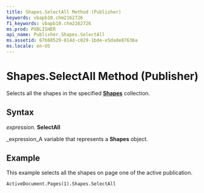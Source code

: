 ```yaml
---
title: Shapes.SelectAll Method (Publisher)
keywords: vbapb10.chm2162726
f1_keywords: vbapb10.chm2162726
ms.prod: PUBLISHER
api_name: Publisher.Shapes.SelectAll
ms.assetid: 67b88529-814d-c029-1bde-e5dade87636a
ms.locale: en-US
---
```



# Shapes.SelectAll Method (Publisher)

Selects all the shapes in the specified  **[Shapes](shapes-object-publisher.md)** collection.


## Syntax

 _expression_. **SelectAll**

 _expression_A variable that represents a  **Shapes** object.


## Example

This example selects all the shapes on page one of the active publication.


```vb
ActiveDocument.Pages(1).Shapes.SelectAll
```



